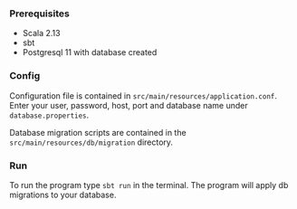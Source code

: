 ### Prerequisites
- Scala 2.13
- sbt
- Postgresql 11 with database created

### Config
Configuration file is contained in `src/main/resources/application.conf`. Enter your user, password, host, port and database name under `database.properties`.

Database migration scripts are contained in the `src/main/resources/db/migration` directory.

### Run
To run the program type `sbt run` in the terminal. The program will apply db migrations to your database.
